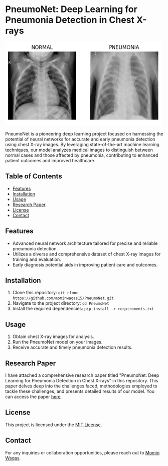 # PneumoNet: Deep Learning for Pneumonia Detection in Chest X-rays

<img src="logo.png" alt="PneumoNet Logo" width="500">


PneumoNet is a pioneering deep learning project focused on harnessing the potential of neural networks for accurate and early pneumonia detection using chest X-ray images. By leveraging state-of-the-art machine learning techniques, our model analyzes medical images to distinguish between normal cases and those affected by pneumonia, contributing to enhanced patient outcomes and improved healthcare.

## Table of Contents

- [Features](#features)
- [Installation](#installation)
- [Usage](#usage)
- [Research Paper](#research-paper)
- [License](#license)
- [Contact](#contact)

## Features

- Advanced neural network architecture tailored for precise and reliable pneumonia detection.
- Utilizes a diverse and comprehensive dataset of chest X-ray images for training and evaluation.
- Early diagnosis potential aids in improving patient care and outcomes.

## Installation

1. Clone this repository: `git clone https://github.com/mominwaqas15/PneumoNet.git`
2. Navigate to the project directory: `cd PneumoNet`
3. Install the required dependencies: `pip install -r requirements.txt`

## Usage

1. Obtain chest X-ray images for analysis.
2. Run the PneumoNet model on your images.
3. Receive accurate and timely pneumonia detection results.

## Research Paper

I have attached a comprehensive research paper titled "PneumoNet: Deep Learning for Pneumonia Detection in Chest X-rays" in this repository. This paper delves deep into the challenges faced, methodologies employed to tackle these challenges, and presents detailed results of our model. You can access the paper [here](Research_paper.pdf).

## License

This project is licensed under the [MIT License](LICENSE).

## Contact

For any inquiries or collaboration opportunities, please reach out to [Momin Waqas](https://github.com/mominwaqas15).
